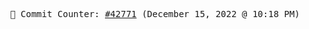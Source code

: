 <p align="center">
    <samp>
        📮 Commit Counter: <a href="https://github.com/Javascript-void0/Javascript-void0/commits/main">#42771</a> (December 15, 2022 @ 10:18 PM)
    </samp>
</p>